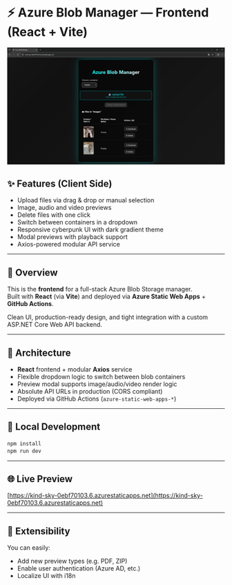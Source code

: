 # ⚡ Azure Blob Manager — Frontend (React + Vite)

![Preview](public/preview.png)

## ✨ Features (Client Side)

- Upload files via drag & drop or manual selection
- Image, audio and video previews
- Delete files with one click
- Switch between containers in a dropdown
- Responsive cyberpunk UI with dark gradient theme
- Modal previews with playback support
- Axios-powered modular API service

---

## 🧠 Overview

This is the **frontend** for a full-stack Azure Blob Storage manager.  
Built with **React** (via **Vite**) and deployed via **Azure Static Web Apps** + **GitHub Actions**.

Clean UI, production-ready design, and tight integration with a custom ASP.NET Core Web API backend.

---

## 🔌 Architecture

- **React** frontend + modular **Axios** service
- Flexible dropdown logic to switch between blob containers
- Preview modal supports image/audio/video render logic
- Absolute API URLs in production (CORS compliant)
- Deployed via GitHub Actions (`azure-static-web-apps-*`)

---

## 🚀 Local Development

```bash
npm install
npm run dev
```

---

## 🌐 Live Preview

[https://kind-sky-0ebf70103.6.azurestaticapps.net](https://kind-sky-0ebf70103.6.azurestaticapps.net)

---

## 🧩 Extensibility

You can easily:
- Add new preview types (e.g. PDF, ZIP)
- Enable user authentication (Azure AD, etc.)
- Localize UI with i18n
